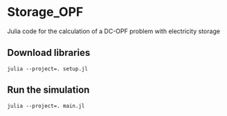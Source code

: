 # Storage_OPF
Julia code for the calculation of a DC-OPF problem with electricity storage

## Download libraries

```
julia --project=. setup.jl
```

## Run the simulation

```
julia --project=. main.jl
```